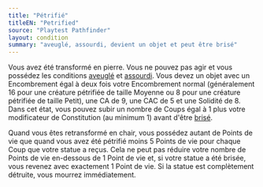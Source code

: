 ```yaml
---
title: "Pétrifié"
titleEN: "Petrified"
source: "Playtest Pathfinder"
layout: condition
summary: "aveuglé, assourdi, devient un objet et peut être brisé"
---
```


Vous avez été transformé en pierre. Vous ne pouvez pas agir et vous possédez les conditions [aveuglé](aveuglé.html) et [assourdi](assourdi.html). Vous devez un objet avec un Encombrement égal à deux fois votre Encombrement normal (généralement 16 pour une créature pétrifiée de taille Moyenne ou 8 pour une créature pétrifiée de taille Petit), une CA de 9, une CAC de 5 et une Solidité de 8. Dans cet état, vous pouvez subir un nombre de Coups égal à 1 plus votre modificateur de Constitution (au minimum 1) avant d'être [brisé](brisé.html).

Quand vous êtes retransformé en chair, vous possédez autant de Points de vie que quand vous avez été pétrifié moins 5 Points de vie pour chaque Coup que votre statue a reçus. Cela ne peut pas réduire votre nombre de Points de vie en-dessous de 1 Point de vie et, si votre statue a été brisée, vous revenez avec exactement 1 Point de vie. Si la statue est complètement détruite, vous mourrez immédiatement.
